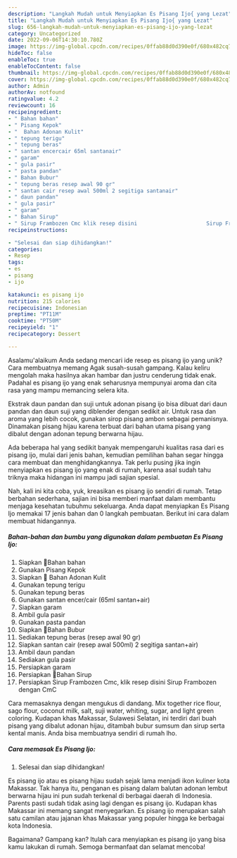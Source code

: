 ```yaml
---
description: "Langkah Mudah untuk Menyiapkan Es Pisang Ijo{ yang Lezat"
title: "Langkah Mudah untuk Menyiapkan Es Pisang Ijo{ yang Lezat"
slug: 656-langkah-mudah-untuk-menyiapkan-es-pisang-ijo-yang-lezat
category: Uncategorized
date: 2022-09-06T14:30:10.780Z
image: https://img-global.cpcdn.com/recipes/0ffab88d0d390e0f/680x482cq70/es-pisang-ijo-foto-resep-utama.jpg
hideToc: false
enableToc: true
enableTocContent: false
thumbnail: https://img-global.cpcdn.com/recipes/0ffab88d0d390e0f/680x482cq70/es-pisang-ijo-foto-resep-utama.jpg
cover: https://img-global.cpcdn.com/recipes/0ffab88d0d390e0f/680x482cq70/es-pisang-ijo-foto-resep-utama.jpg
author: Admin
authorAv: notfound
ratingvalue: 4.2
reviewcount: 16
recipeingredient:
- " Bahan bahan"
- " Pisang Kepok"
- "  Bahan Adonan Kulit"
- " tepung terigu"
- " tepung beras"
- " santan encercair 65ml santanair"
- " garam"
- " gula pasir"
- " pasta pandan"
- " Bahan Bubur"
- " tepung beras resep awal 90 gr"
- " santan cair resep awal 500ml 2 segitiga santanair"
- " daun pandan"
- " gula pasir"
- " garam"
- " Bahan Sirup"
- " Sirup Frambozen Cmc klik resep disini                      Sirup Frambozen dengan CmC"
recipeinstructions:

- "Selesai dan siap dihidangkan!"
categories:
- Resep
tags:
- es
- pisang
- ijo

katakunci: es pisang ijo 
nutrition: 215 calories
recipecuisine: Indonesian
preptime: "PT11M"
cooktime: "PT50M"
recipeyield: "1"
recipecategory: Dessert

---
```



Asalamu'alaikum Anda sedang mencari ide resep es pisang ijo yang unik? Cara membuatnya memang Agak susah-susah gampang. Kalau keliru mengolah maka hasilnya akan hambar dan justru cenderung tidak enak. Padahal es pisang ijo yang enak seharusnya mempunyai aroma dan cita rasa yang mampu memancing selera kita.


Ekstrak daun pandan dan suji untuk adonan pisang ijo bisa dibuat dari daun pandan dan daun suji yang diblender dengan sedikit air. Untuk rasa dan aroma yang lebih cocok, gunakan sirop pisang ambon sebagai pemanisnya. Dinamakan pisang hijau karena terbuat dari bahan utama pisang yang dibalut dengan adonan tepung berwarna hijau.

Ada beberapa hal yang sedikit banyak mempengaruhi kualitas rasa dari es pisang ijo, mulai dari jenis bahan, kemudian pemilihan bahan segar hingga cara membuat dan menghidangkannya. Tak perlu pusing jika ingin menyiapkan es pisang ijo yang enak di rumah, karena asal sudah tahu triknya maka hidangan ini mampu jadi sajian spesial.


Nah, kali ini kita coba, yuk, kreasikan es pisang ijo sendiri di rumah. Tetap berbahan sederhana, sajian ini bisa memberi manfaat dalam membantu menjaga kesehatan tubuhmu sekeluarga. Anda dapat menyiapkan Es Pisang Ijo memakai 17 jenis bahan dan 0 langkah pembuatan. Berikut ini cara dalam membuat hidangannya.

<!--inarticleads1-->

##### Bahan-bahan dan bumbu yang digunakan dalam pembuatan Es Pisang Ijo:

1. Siapkan  🍌Bahan bahan
1. Gunakan  Pisang Kepok
1. Siapkan  🍌 Bahan Adonan Kulit
1. Gunakan  tepung terigu
1. Gunakan  tepung beras
1. Gunakan  santan encer/cair (65ml santan+air)
1. Siapkan  garam
1. Ambil  gula pasir
1. Gunakan  pasta pandan
1. Siapkan  🍌Bahan Bubur
1. Sediakan  tepung beras (resep awal 90 gr)
1. Siapkan  santan cair (resep awal 500ml) 2 segitiga santan+air)
1. Ambil  daun pandan
1. Sediakan  gula pasir
1. Persiapkan  garam
1. Persiapkan  💞Bahan Sirup
1. Persiapkan  Sirup Frambozen Cmc, klik resep disini                      Sirup Frambozen dengan CmC


Cara memasaknya dengan mengukus di dandang. Mix together rice flour, sago flour, coconut milk, salt, suji water, whiting, sugar, and light green coloring. Kudapan khas Makassar, Sulawesi Selatan, ini terdiri dari buah pisang yang dibalut adonan hijau, ditambah bubur sumsum dan sirup serta kental manis. Anda bisa membuatnya sendiri di rumah lho. 

<!--inarticleads2-->

##### Cara memasak Es Pisang Ijo:


1. Selesai dan siap dihidangkan!

Es pisang ijo atau es pisang hijau sudah sejak lama menjadi ikon kuliner kota Makassar. Tak hanya itu, penganan es pisang dalam balutan adonan lembut berwarna hijau ini pun sudah terkenal di berbagai daerah di Indonesia. Parents pasti sudah tidak asing lagi dengan es pisang ijo. Kudapan khas Makassar ini memang sangat menyegarkan. Es pisang ijo merupakan salah satu camilan atau jajanan khas Makassar yang populer hingga ke berbagai kota Indonesia. 

Bagaimana? Gampang kan? Itulah cara menyiapkan es pisang ijo yang bisa kamu lakukan di rumah. Semoga bermanfaat dan selamat mencoba!
